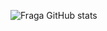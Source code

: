 ![Fraga GitHub stats](https://github-readme-stats.vercel.app/api?username=queziili&show_icons=true&theme=dracula)
